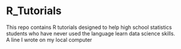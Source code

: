 # R_Tutorials
This repo contains R tutorials designed to help high school statistics students who have never used the language learn data science skills.  
A line I wrote on my local computer
